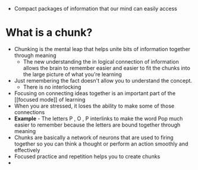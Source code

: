 - Compact packages of information that our mind can easily access 
# What is a chunk?
- Chunking is the mental leap that helps unite bits of information together through meaning 
	- The new understanding the in logical connection of information allows the brain to remember easier and easier to fit the chunks into the large picture of what you're learning
- Just remembering the fact doesn't allow you to understand the concept. 
	- There is no interlocking
- Focusing on connecting ideas together is an important part of the [[focused mode]] of learning 
- When you are stressed, it loses the ability to make some of those connections 
- **Example** - The  letters P , O , P interlinks to make the word Pop much easier to remember because the letters are bound together through meaning
- Chunks are basically a network of neurons that are used to firing together so you can think a thought or perform an action smoothly and effectively
- Focused practice and repetition helps you to create chunks
- 
